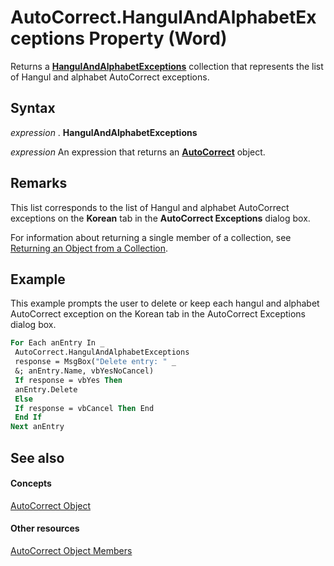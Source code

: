 
# AutoCorrect.HangulAndAlphabetExceptions Property (Word)

Returns a  **[HangulAndAlphabetExceptions](ddb128f0-3752-5d38-e65a-767f17d86294.md)** collection that represents the list of Hangul and alphabet AutoCorrect exceptions.


## Syntax

 _expression_ . **HangulAndAlphabetExceptions**

 _expression_ An expression that returns an **[AutoCorrect](dea9b72c-4378-05ac-ec4b-51cf3af3f2a3.md)** object.


## Remarks

This list corresponds to the list of Hangul and alphabet AutoCorrect exceptions on the  **Korean** tab in the **AutoCorrect Exceptions** dialog box.

For information about returning a single member of a collection, see [Returning an Object from a Collection](http://msdn.microsoft.com/library/28f76384-f495-9640-a7c8-10ada3fac727%28Office.15%29.aspx).


## Example

This example prompts the user to delete or keep each hangul and alphabet AutoCorrect exception on the Korean tab in the AutoCorrect Exceptions dialog box.


```vb
For Each anEntry In _ 
 AutoCorrect.HangulAndAlphabetExceptions 
 response = MsgBox("Delete entry: " _ 
 &; anEntry.Name, vbYesNoCancel) 
 If response = vbYes Then 
 anEntry.Delete 
 Else 
 If response = vbCancel Then End 
 End If 
Next anEntry
```


## See also


#### Concepts


[AutoCorrect Object](dea9b72c-4378-05ac-ec4b-51cf3af3f2a3.md)
#### Other resources


[AutoCorrect Object Members](cc5f42d4-6689-221f-5ad2-3b56f3b2c42f.md)
